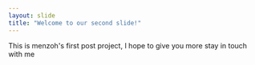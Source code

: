 ```yaml
---
layout: slide
title: "Welcome to our second slide!"
---
```

This is menzoh's first post project, I hope to give you more stay in touch with me
